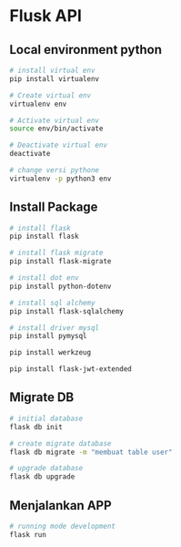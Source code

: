 # Flusk API

## Local environment python

```bash
# install virtual env
pip install virtualenv

# Create virtual env
virtualenv env

# Activate virtual env
source env/bin/activate

# Deactivate virtual env
deactivate

# change versi pythone
virtualenv -p python3 env

```

## Install Package

```bash
# install flask
pip install flask

# install flask migrate
pip install flask-migrate

# install dot env
pip install python-dotenv

# install sql alchemy
pip install flask-sqlalchemy

# install driver mysql
pip install pymysql

pip install werkzeug

pip install flask-jwt-extended
```

## Migrate DB

```bash
# initial database
flask db init

# create migrate database
flask db migrate -m "membuat table user"

# upgrade database
flask db upgrade
```

## Menjalankan APP

```bash
# running mode development
flask run
```
